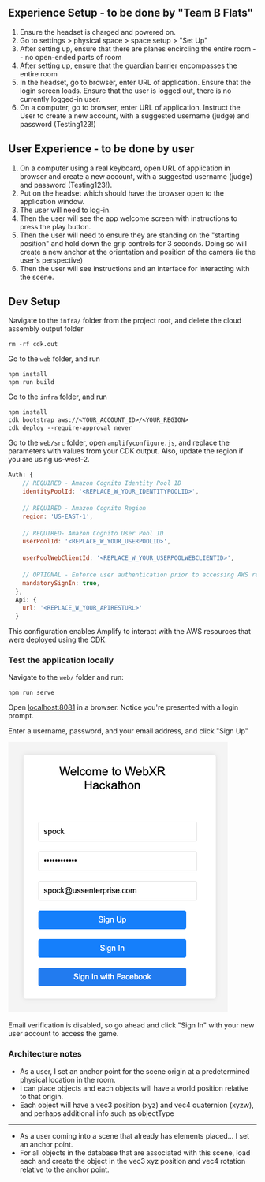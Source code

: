 ## Experience Setup - to be done by "Team B Flats"
1) Ensure the headset is charged and powered on.
2) Go to settings > physical space > space setup > "Set Up"
3) After setting up, ensure that there are planes encircling the entire room -- no open-ended parts of room
4) After setting up, ensure that the guardian barrier encompasses the entire room
5) In the headset, go to browser, enter URL of application. Ensure that the login screen loads. Ensure that the user is logged out, there is no currently logged-in user.
6) On a computer, go to browser, enter URL of application. Instruct the User to create a new account, with a suggested username (judge) and password (Testing123!)

## User Experience - to be done by user
1) On a computer using a real keyboard, open URL of application in browser and create a new account, with a suggested username (judge) and password (Testing123!).
2) Put on the headset which should have the browser open to the application window.
3) The user will need to log-in.
4) Then the user will see the app welcome screen with instructions to press the play button.
5) Then the user will need to ensure they are standing on the "starting position" and hold down the grip controls for 3 seconds. Doing so will create a new anchor at the orientation and position of the camera (ie the user's perspective)
6) Then the user will see instructions and an interface for interacting with the scene.

## Dev Setup

Navigate to the `infra/` folder from the project root, and delete the cloud assembly output folder

```
rm -rf cdk.out
```

Go to the `web` folder, and run

```
npm install
npm run build
```

Go to the `infra` folder, and run
```
npm install
cdk bootstrap aws://<YOUR_ACCOUNT_ID>/<YOUR_REGION>
cdk deploy --require-approval never
```

Go to the `web/src` folder, open `amplifyconfigure.js`, and replace the parameters with values from your CDK output. Also, update the region if you are using us-west-2.

```javascript
Auth: {
    // REQUIRED - Amazon Cognito Identity Pool ID
    identityPoolId: '<REPLACE_W_YOUR_IDENTITYPOOLID>',
    
    // REQUIRED - Amazon Cognito Region
    region: 'US-EAST-1',
    
    // REQUIRED- Amazon Cognito User Pool ID
    userPoolId: '<REPLACE_W_YOUR_USERPOOLID>',

    userPoolWebClientId: '<REPLACE_W_YOUR_USERPOOLWEBCLIENTID>',

    // OPTIONAL - Enforce user authentication prior to accessing AWS resources or not
    mandatorySignIn: true,
  },
  Api: {
    url: '<REPLACE_W_YOUR_APIRESTURL>'
  }
```

This configuration enables Amplify to interact with the AWS resources that were deployed using the CDK.

### Test the application locally

Navigate to the `web/` folder and run:

```
npm run serve 
```

Open [localhost:8081](https://localhost:8081) in a browser. Notice you're presented with a login prompt.

Enter a username, password, and your email address, and click "Sign Up"

![app login prompt](images/app-login.png)

Email verification is disabled, so go ahead and click "Sign In" with your new user account to access the game.

### Architecture notes

- As a user, I set an anchor point for the scene origin at a predetermined physical location in the room.
- I can place objects and each objects will have a world position relative to that origin.
- Each object will have a vec3 position (xyz) and vec4 quaternion (xyzw), and perhaps additional info such as objectType
***
- As a user coming into a scene that already has elements placed... I set an anchor point.
- For all objects in the database that are associated with this scene, load each and create the object in the vec3 xyz position and vec4 rotation relative to the anchor point.